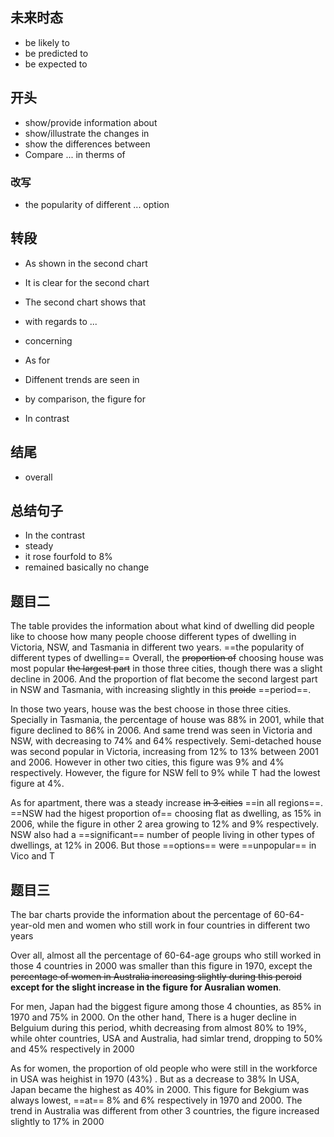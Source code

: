 ## 未来时态
- be likely to
- be predicted to
- be expected to


## 开头
- show/provide information about
- show/illustrate the changes in
- show the differences between
- Compare ... in therms of

### 改写
- the popularity of different ... option

## 转段
- As shown in the second chart
- It is clear for the second chart
- The second chart shows that

- with regards to ...
- concerning 
- As for

- Diffenent trends are seen in
- by comparison, the figure for
- In contrast

## 结尾
- overall


## 总结句子
- In the contrast
- steady
- it rose fourfold to 8%
- remained basically no change


## 题目二
The table provides the information about what kind of dwelling did people like to choose
how many people choose different types of dwelling in Victoria, NSW, and Tasmania in different two years.
==the popularity of different types of dwelling==
Overall, the ~~proportion of~~ choosing house was most popular ~~the largest part~~ in those three cities, though there was a slight decline in 2006. And the proportion of flat become the second largest part in NSW and Tasmania, with increasing slightly in this ~~proide~~ ==period==.

In those two years, house was the best choose in those three cities. Specially in Tasmania, the percentage of house was 88% in 2001, while that figure declined to 86% in 2006. And same trend was seen in Victoria and NSW, with decreasing to 74% and 64% respectively. Semi-detached house was second popular in Victoria, increasing from 12% to 13% between 2001 and 2006. However in other two cities, this figure was 9% and 4% respectively.
However, the figure for NSW fell to 9% while T had the lowest figure at 4%.

As for apartment, there was a steady increase ~~in 3 cities~~ ==in all regions==. ==NSW had the higest proportion of== choosing flat as dwelling, as 15% in 2006, while the figure in other 2 area growing to 12% and 9% respectively. NSW also had a ==significant== number of people living in other types of dwellings, at 12% in 2006. But those ==options== were ==unpopular== in Vico and T

## 题目三
The bar charts provide the information about the percentage of 60-64-year-old men and women who still work in four countries in different two years

Over all, almost all the percentage of 60-64-age groups who still worked in those 4 countries in 2000 was smaller than this figure in 1970, except the ~~percentage of women in Australia increasing slightly during this peroid~~ **except for the slight increase in the figure for Ausralian women**.

For men,  Japan had the biggest figure among those 4 chounties, as 85% in 1970 and 75% in 2000. On the other hand, There is a huger decline in Belguium during this period, whith decreasing from almost 80% to 19%, while ohter countries, USA and Australia, had simlar trend, dropping to 50% and 45% respectively in 2000

As for women, the proportion of old people who were still in the workforce in USA was heighist in 1970 (43%) . But as a decrease to 38% In USA, Japan became the highest as 40%  in 2000. This figure for Bekgium was always lowest, ==at== 8% and 6% respectively in 1970 and 2000. The trend in Australia was different from other 3 countries, the figure increased slightly to 17% in 2000

